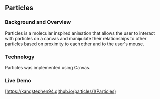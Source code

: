 ## Particles 

### Background and Overview

Particles is a molecular inspired animation that allows the user to interact with particles on a canvas and manipulate their relationships to other particles based on proximity to each other and to the user's mouse.

### Technology

Particles was implemented using Canvas.

### Live Demo

[https://kangstephen94.github.io/particles/](Particles)
